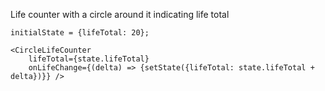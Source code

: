 Life counter with a circle around it indicating life total

    initialState = {lifeTotal: 20};
    
    <CircleLifeCounter
        lifeTotal={state.lifeTotal}
        onLifeChange={(delta) => {setState({lifeTotal: state.lifeTotal + delta})}} />
